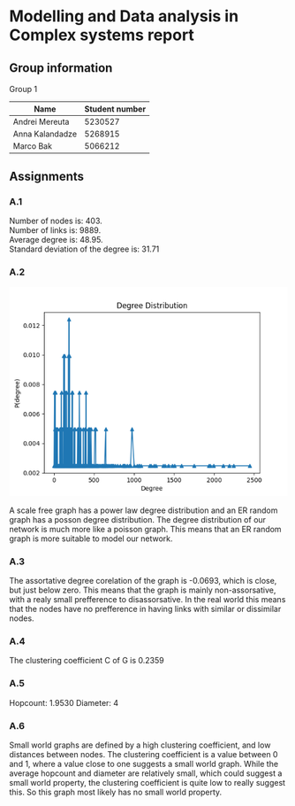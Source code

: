 # Modelling and Data analysis in Complex systems report
## Group information
Group 1

| Name            | Student number |
|------           |----------------|
| Andrei Mereuta  | 5230527 |
| Anna Kalandadze | 5268915 |
| Marco Bak       | 5066212 |

## Assignments
### A.1
Number of nodes is: 403. \
Number of links is: 9889. \
Average degree is: 48.95. \
Standard deviation of the degree is: 31.71

### A.2
![Degree distribution of the network](./a_2.png)

A scale free graph has a power law degree distribution and an ER random graph has a posson degree distribution.
The degree distribution of our network is much more like a poisson graph.
This means that an ER random graph is more suitable to model our network.

### A.3
The assortative degree corelation of the graph is -0.0693, which is close, but just below zero. This means that the graph is mainly non-assorsative, with a realy small prefference to disassorsative.
In the real world this means that the nodes have no prefference in having links with similar or dissimilar nodes. 

### A.4
The clustering coefficient C of G is 0.2359

### A.5
Hopcount: 1.9530
Diameter: 4

### A.6
Small world graphs are defined by a high clustering coefficient, and low distances between nodes. 
The clustering coefficient is a value between 0 and 1, where a value close to one suggests a small world graph.
While the average hopcount and diameter are relatively small, which could suggest a small world property, the clustering coefficient is quite low to really suggest this.
So this graph most likely has no small world property.